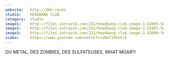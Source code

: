 ```yaml
---
website:   http://dkh.rocks
studio:    HEADBANG CLUB
category:  studio
image1:    http://files.intrazik.com/231/headbang-club-image-1-52095-5017-20180415-134501.png
image2:    http://files.intrazik.com/231/headbang-club-image-2-52097-5017-20180415-134501.png
image3:    http://files.intrazik.com/231/headbang-club-image-3-52099-5017-20180415-134502.png
video:     https://www.youtube.com/watch?v=sReT3XbSYik
---
```


DU METAL, DES ZOMBIES, DES SULFATEUSES, WHAT MOAR?!
